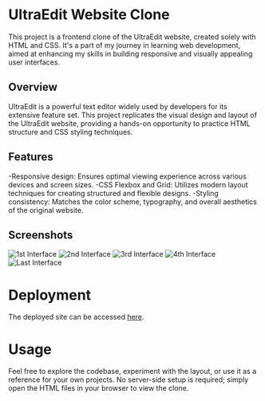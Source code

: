 # UltraEdit Website Clone
This project is a frontend clone of the UltraEdit website, created solely with HTML and CSS. It's a part of my journey in learning web development, aimed at enhancing my skills in building responsive and visually appealing user interfaces.

## Overview
UltraEdit is a powerful text editor widely used by developers for its extensive feature set. This project replicates the visual design and layout of the UltraEdit website, providing a hands-on opportunity to practice HTML structure and CSS styling techniques.

## Features
-Responsive design: Ensures optimal viewing experience across various devices and screen sizes.
-CSS Flexbox and Grid: Utilizes modern layout techniques for creating structured and flexible designs.
-Styling consistency: Matches the color scheme, typography, and overall aesthetics of the original website.

## Screenshots

![1st Interface](https://github.com/Preritmujoo/UltraEdit-Clone/assets/95234935/540c5182-46b0-4efa-a9aa-c11aa25924d1)
![2nd Interface](https://github.com/Preritmujoo/UltraEdit-Clone/assets/95234935/c6564c43-cc0b-4dee-ba34-9d3b9ea71dda)
![3rd Interface](https://github.com/Preritmujoo/UltraEdit-Clone/assets/95234935/b236f2e5-ef48-4a2b-83ad-1863aa9fb916)
![4th Interface](https://github.com/Preritmujoo/UltraEdit-Clone/assets/95234935/8c61f495-c225-42c3-ae04-65c96fb1a2f6)
![Last Interface](https://github.com/Preritmujoo/UltraEdit-Clone/assets/95234935/f8a78cda-4d2f-45b7-a2ed-5f3c4e469fea)

# Deployment
The deployed site can be accessed [here](https://ultraedit-clone.netlify.app/).


# Usage
Feel free to explore the codebase, experiment with the layout, or use it as a reference for your own projects. No server-side setup is required; simply open the HTML files in your browser to view the clone.
